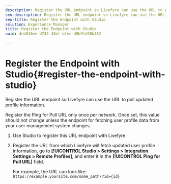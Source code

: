 ```yaml
---
description: Register the URL endpoint so Livefyre can use the URL to pull updated profile information.
seo-description: Register the URL endpoint so Livefyre can use the URL to pull updated profile information.
seo-title: Register the Endpoint with Studio
solution: Experience Manager
title: Register the Endpoint with Studio
uuid: 4eb816ee-d743-43bf-bfee-d9b9fd98b482

---
```


# Register the Endpoint with Studio{#register-the-endpoint-with-studio}

Register the URL endpoint so Livefyre can use the URL to pull updated profile information.

Register the Ping for Pull URL only once per network. Once set, this value should not change unless the endpoint for fetching user profile data from your user management system changes.

1. Use Studio to register this URL endpoint with Livefyre.
1. Register the URL from which Livefyre will fetch updated user profile information, go to **[!UICONTROL Studio > Settings > Integration Settings > Remote Profiles]**, and enter it in the **[!UICONTROL Ping for Pull URL]** field.

   For example, the URL can look like: `https://example.yoursite.com/some_path/?id={id}`

